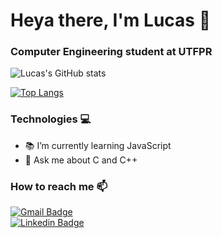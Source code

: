 # Heya there, I'm Lucas :wave:

### Computer Engineering student at UTFPR <br/>

![Lucas's GitHub stats](https://github-readme-stats.vercel.app/api?username=lucashflores&show_icons=true&theme=radical)


[![Top Langs](https://github-readme-stats.vercel.app/api/top-langs/?username=lucashflores&layout=compact&theme=radical)](https://github.com/anuraghazra/github-readme-stats)

### Technologies 💻
- :books: I’m currently learning JavaScript
- 💬 Ask me about C and C++

### How to reach me 📫
[![Gmail Badge](https://img.shields.io/badge/-lucas.henrique.flores2001@gmail.com-red?style=flat-square&logo=Gmail&logoColor=white)](mailto:lucas.henrique.flores2001@gmail.com) <br/>
[![Linkedin Badge](https://img.shields.io/badge/-Lucas%20Henrique%20Flores-blue?style=flat-square&logo=Linkedin&logoColor=white)](https://www.linkedin.com/in/lucashflores)
